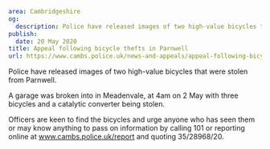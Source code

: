 ```yaml
area: Cambridgeshire
og:
  description: Police have released images of two high-value bicycles that were stolen from Parnwell.
publish:
  date: 20 May 2020
title: Appeal following bicycle thefts in Parnwell
url: https://www.cambs.police.uk/news-and-appeals/appeal-following-bicycle-thefts-in-parnwell
```

Police have released images of two high-value bicycles that were stolen from Parnwell.

A garage was broken into in Meadenvale, at 4am on 2 May with three bicycles and a catalytic converter being stolen.

Officers are keen to find the bicycles and urge anyone who has seen them or may know anything to pass on information by calling 101 or reporting online at www.cambs.police.uk/report and quoting 35/28968/20.
